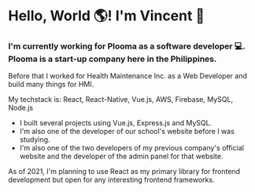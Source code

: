 # Hello, World 🌎! I'm Vincent 👋

### I'm currently working for Plooma as a software developer 💻. Plooma is a start-up company here in the Philippines.
Before that I worked for Health Maintenance Inc. as a Web Developer and build many things for HMI.

My techstack is: React, React-Native, Vue.js, AWS, Firebase, MySQL, Node.js

 - I built several projects using Vue.js, Express.js and MySQL.
 - I'm also one of the developer of our school's website before I was studying.
 - I'm also one of the two developers of my previous company's official website and the developer of the admin panel for that website.

As of 2021, I'm planning to use React as my primary library for frontend development but open for any interesting frontend frameworks.
<!--
**VncntDzn/vncntdzn** is a ✨ _special_ ✨ repository because its `README.md` (this file) appears on your GitHub profile.

Here are some ideas to get you started:

- 🔭 I’m currently working on ...
- 🌱 I’m currently learning ...
- 👯 I’m looking to collaborate on ...
- 🤔 I’m looking for help with ...
- 💬 Ask me about ...
- 📫 How to reach me: ...
- 😄 Pronouns: ...
- ⚡ Fun fact: ...
-->
